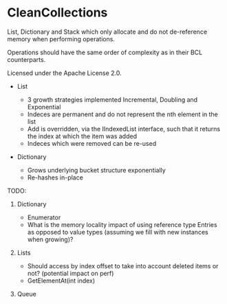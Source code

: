 CleanCollections
================

List, Dictionary and Stack which only allocate and do not de-reference memory when performing operations.

Operations should have the same order of complexity as in their BCL counterparts.

Licensed under the Apache License 2.0.

+ List
  - 3 growth strategies implemented Incremental, Doubling and Exponential
  - Indeces are permanent and do not represent the nth element in the list
  - Add is overridden, via the IIndexedList interface, such that it returns the index at which the item was added
  - Indeces which were removed can be re-used

+ Dictionary
  - Grows underlying bucket structure exponentially
  - Re-hashes in-place

TODO: 

1. Dictionary
    - Enumerator
    - What is the memory locality impact of using reference type Entries as opposed to value types (assuming we fill with new instances when growing)?

2. Lists
    - Should access by index offset to take into account deleted items or not? (potential impact on perf)
    - GetElementAt(int index)

3. Queue
